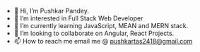 - 👋 Hi, I’m Pushkar Pandey.
- 👀 I’m interested in Full Stack Web Developer
- 🌱 I’m currently learning JavaScript, MEAN and MERN stack.
- 💞️ I’m looking to collaborate on Angular, React Projects.
- 📫 How to reach me email me @ pushkartas2418@gmail.com
